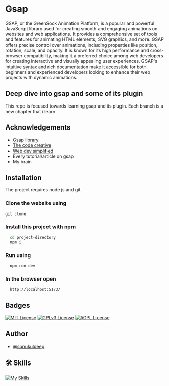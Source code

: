 # Gsap
GSAP, or the GreenSock Animation Platform, is a popular and powerful JavaScript library used for creating smooth and engaging animations on websites and web applications. It provides a comprehensive set of tools and features for animating HTML elements, SVG graphics, and more. GSAP offers precise control over animations, including properties like position, rotation, scale, and opacity. It is known for its high performance and cross-browser compatibility, making it a preferred choice among web developers for creating interactive and visually appealing user experiences. GSAP's intuitive syntax and rich documentation make it accessible for both beginners and experienced developers looking to enhance their web projects with dynamic animations.

## Deep dive into gsap and some of its plugin

This repo is focused towards learning gsap and its plugin. Each branch is a new chapter that i learn

## Acknowledgements

 - [Gsap library](https://greensock.com/get-started/)
 - [The code creative](https://www.youtube.com/watch?v=WEky7V490Rs&list=PLMPgoZdlPumexxtvuPUB3TY7LExI1N_Xp&index=1) 
 - [Web dev simplified](https://www.youtube.com/c/webdevsimplified)
 - Every tutorial/article on gsap
 - My brain


## Installation

The project requires node js and git.

### Clone the website using
```npm
git clone 
```

### Install this project with npm

```bash
  cd project-directory
  npm i
```

### Run using

```bash
  npm run dev
```

### In the browser open

```bash
  http://localhost:5173/
```

## Badges

[![MIT License](https://img.shields.io/badge/License-MIT-green.svg)](https://choosealicense.com/licenses/mit/) 
[![GPLv3 License](https://img.shields.io/badge/License-GPL%20v3-yellow.svg)](https://opensource.org/licenses/)
[![AGPL License](https://img.shields.io/badge/license-AGPL-blue.svg)](http://www.gnu.org/licenses/agpl-3.0)


## Author
- [@sonukuldeep](https://www.github.com/sonukuldeep)


## 🛠 Skills

[![My Skills](https://skillicons.dev/icons?i=js,ts,html,css,tailwind,sass,nodejs,react,nextjs,svelte,vue,flask,rust,python,php,solidity,mongodb,mysql,prisma,figma,threejs,unity,godot)](https://github.com/sonukuldeep)